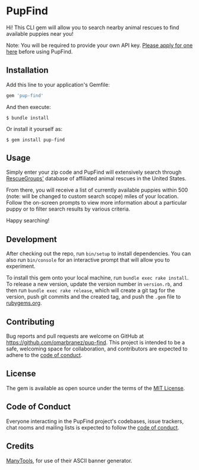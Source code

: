 # PupFind

Hi! This CLI gem will allow you to search nearby animal rescues to find available puppies near you! 

Note: You will be required to provide your own API key. [Please apply for one here](https://rescuegroups.org/services/request-an-api-key/) before using PupFind.

## Installation

Add this line to your application's Gemfile:

```ruby
gem 'pup-find'
```

And then execute:

    $ bundle install

Or install it yourself as:

    $ gem install pup-find

## Usage

Simply enter your zip code and PupFind will extensively search through [RescueGroups'](https://rescuegroups.org/) database of affiliated animal rescues in the United States.

From there, you will receive a list of currently available puppies within 500 (note: will be changed to custom search scope) miles of your location. Follow the on-screen prompts to view more information about a particular puppy or to filter search results by various criteria. 

Happy searching!

## Development

After checking out the repo, run `bin/setup` to install dependencies. You can also run `bin/console` for an interactive prompt that will allow you to experiment.

To install this gem onto your local machine, run `bundle exec rake install`. To release a new version, update the version number in `version.rb`, and then run `bundle exec rake release`, which will create a git tag for the version, push git commits and the created tag, and push the `.gem` file to [rubygems.org](https://rubygems.org).

## Contributing

Bug reports and pull requests are welcome on GitHub at https://github.com/omarbranez/pup-find. This project is intended to be a safe, welcoming space for collaboration, and contributors are expected to adhere to the [code of conduct](https://github.com/omarbranez/pup-find/blob/master/CODE_OF_CONDUCT.md).

## License

The gem is available as open source under the terms of the [MIT License](https://opensource.org/licenses/MIT).

## Code of Conduct

Everyone interacting in the PupFind project's codebases, issue trackers, chat rooms and mailing lists is expected to follow the [code of conduct](https://github.com/[USERNAME]/pup-find/blob/master/CODE_OF_CONDUCT.md).

## Credits

[ManyTools](https://manytools.org/hacker-tools/ascii-banner/), for use of their ASCII banner generator.
